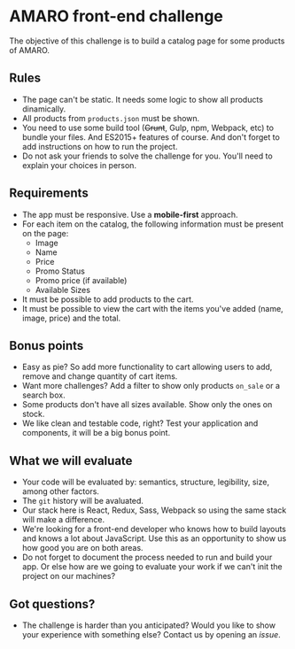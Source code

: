 # AMARO front-end challenge

The objective of this challenge is to build a catalog page for some products of AMARO.

## Rules

- The page can't be static. It needs some logic to show all products dinamically.
- All products from `products.json` must be shown.
- You need to use some build tool (~~Grunt~~, Gulp, npm, Webpack, etc) to bundle your files. And ES2015+ features of course. And don't forget to add instructions on how to run the project.
- Do not ask your friends to solve the challenge for you. You'll need to explain your choices in person.

## Requirements

- The app must be responsive. Use a **mobile-first** approach.
- For each item on the catalog, the following information must be present on the page:
    - Image
    - Name
    - Price
    - Promo Status
    - Promo price (if available)
    - Available Sizes
- It must be possible to add products to the cart.
- It must be possible to view the cart with the items you've added (name, image, price) and the total.

## Bonus points

- Easy as pie? So add more functionality to cart allowing users to add, remove and change quantity of cart items.
- Want more challenges? Add a filter to show only products `on_sale` or a search box.
- Some products don't have all sizes available. Show only the ones on stock.
- We like clean and testable code, right? Test your application and components, it will be a big bonus point.

## What we will evaluate

- Your code will be evaluated by: semantics, structure, legibility, size, among other factors.
- The `git` history will be avaluated.
- Our stack here is React, Redux, Sass, Webpack so using the same stack will make a difference.
- We're looking for a front-end developer who knows how to build layouts and knows a lot about JavaScript. Use this as an opportunity to show us how good you are on both areas.
- Do not forget to document the process needed to run and build your app. Or else how are we going to evaluate your work if we can't init the project on our machines?

## Got questions?

- The challenge is harder than you anticipated? Would you like to show your experience with something else? Contact us by opening an _issue_. 